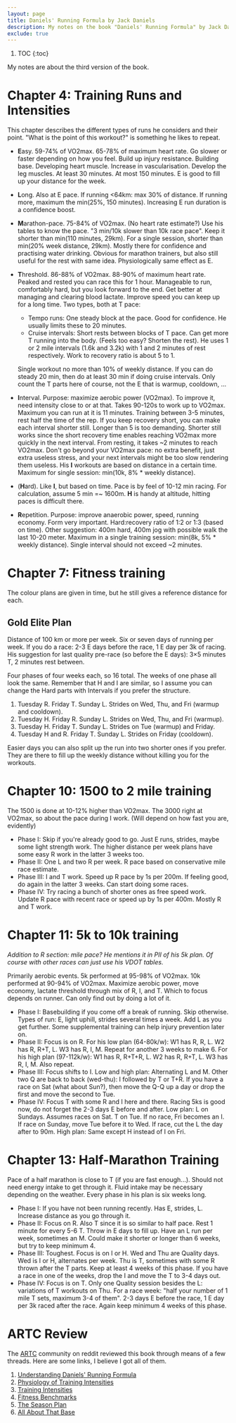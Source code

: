 ```yaml
---
layout: page
title: Daniels' Running Formula by Jack Daniels
description: My notes on the book "Daniels' Running Formula" by Jack Daniels
exclude: true
---
```


1. TOC
{:toc}

My notes are about the third version of the book.

# Chapter 4: Training Runs and Intensities

This chapter describes the different types of runs he considers and their
point. "What is the point of this workout?" is something he likes to repeat.

* **E**asy. 59-74% of VO2max. 65-78% of maximum heart rate. Go slower or faster
  depending on how you feel. Build up injury resistance. Building base.
  Developing heart muscle. Increase in vascularisation. Develop the leg
  muscles. At least 30 minutes. At most 150 minutes. E is good to fill up your
  distance for the week.
* **L**ong. Also at E pace. If running <64km: max 30% of distance. If running
  more, maximum the min(25%, 150 minutes). Increasing E run duration is a
  confidence boost.
* **M**arathon-pace. 75-84% of VO2max. (No heart rate estimate?) Use his tables
  to know the pace. "3 min/10k slower than 10k race pace". Keep it shorter than
  min(110 minutes, 29km). For a single session, shorter than min(20% week
  distance, 29km).  Mostly there for confidence and practising water drinking.
  Obvious for marathon trainers, but also still useful for the rest with same
  idea.  Physiologically same effect as E.
* **T**hreshold. 86-88% of VO2max. 88-90% of maximum heart rate. Peaked and
  rested you can race this for 1 hour. Manageable to run, comfortably hard, but
  you look forward to the end. Get better at managing and clearing blood
  lactate. Improve speed you can keep up for a long time. Two types, both at T
  pace:
    * Tempo runs: One steady block at the pace. Good for confidence. He usually
      limits these to 20 minutes.
    * Cruise intervals: Short rests between blocks of T pace. Can get more T
      running into the body. (Feels too easy? Shorten the rest). He uses 1 or 2
      mile intervals (1.6k and 3.2k) with 1 and 2 minutes of rest respectively.
      Work to recovery ratio is about 5 to 1.

  Single workout no more than 10% of weekly distance. If you can do steady 20
  min, then do at least 30 min if doing cruise intervals.  Only count the T
  parts here of course, not the E that is warmup, cooldown, ...
* **I**nterval. Purpose: maximize aerobic power (VO2max). To improve it, need
  intensity close to or at that. Takes 90-120s to work up to VO2max. Maximum
  you can run at it is 11 minutes. Training between 3-5 minutes, rest half the
  time of the rep. If you keep recovery short, you can make each interval
  shorter still. Longer than 5 is too demanding. Shorter still works since the
  short recovery time enables reaching VO2max more quickly in the next
  interval. From resting, it takes ~2 minutes to reach VO2max. Don't go beyond
  your VO2max pace: no extra benefit, just extra useless stress, and your next
  intervals might be too slow rendering them useless. His **I** workouts are
  based on distance in a certain time.  Maximum for single session:
  min(10k, 8% * weekly distance).
* (**H**ard). Like **I**, but based on time. Pace is by feel of 10-12 min
  racing. For calculation, assume 5 min =~ 1600m. **H** is handy at altitude,
  hitting paces is difficult there.
* **R**epetition. Purpose: improve anaerobic power, speed, running economy.
  Form very important. Hard:recovery ratio of 1:2 or 1:3 (based on time). Other
  suggestion: 400m hard, 400m jog with possible walk the last 10-20 meter.
  Maximum in a single training session: min(8k, 5% * weekly distance). Single
  interval should not exceed ~2 minutes.

# Chapter 7: Fitness training

The colour plans are given in time, but he still gives a reference distance for
each.

## Gold Elite Plan

Distance of 100 km or more per week. Six or seven days of running per week. If
you do a race: 2-3 E days before the race, 1 E day per 3k of racing. His
suggestion for last quality pre-race (so before the E days): 3×5 minutes T, 2
minutes rest between.

Four phases of four weeks each, so 16 total. The weeks of one phase all look
the same. Remember that H and I are similar, so I assume you can change the
Hard parts with Intervals if you prefer the structure.

1. Tuesday R. Friday T. Sunday L. Strides on Wed, Thu, and Fri (warmup and
   cooldown).
2. Tuesday H. Friday R. Sunday L. Strides on Wed, Thu, and Fri (warmup).
3. Tuesday H. Friday T. Sunday L. Strides on Tue (warmup) and Friday.
4. Tuesday H and R. Friday T. Sunday L. Strides on Friday (cooldown).

Easier days you can also split up the run into two shorter ones if you prefer.
They are there to fill up the weekly distance without killing you for the
workouts.

# Chapter 10: 1500 to 2 mile training

The 1500 is done at 10-12% higher than VO2max. The 3000 right at VO2max, so
about the pace during I work. (Will depend on how fast you are, evidently)

* Phase I: Skip if you're already good to go. Just E runs, strides, maybe some
  light strength work. The higher distance per week plans have some easy R work
  in the latter 3 weeks too.
* Phase II: One L and two R per week. R pace based on conservative mile race
  estimate.
* Phase III: I and T work. Speed up R pace by 1s per 200m. If feeling good, do
  again in the latter 3 weeks. Can start doing some races.
* Phase IV: Try racing a bunch of shorter ones as free speed work. Update R
  pace with recent race or speed up by 1s per 400m. Mostly R and T work.

# Chapter 11: 5k to 10k training

*Addition to R section: mile pace? He mentions it in PII of his 5k plan. Of
course with other races can just use his VDOT tables.*

Primarily aerobic events. 5k performed at 95-98% of VO2max. 10k performed at
90-94% of VO2max. Maximize aerobic power, move economy, lactate threshold
through mix of R, I, and T.  Which to focus depends on runner. Can only find
out by doing a lot of it.

* Phase I: Basebuilding if you come off a break of running. Skip otherwise.
  Types of run: E, light uphill, strides several times a week. Add L as you get
  further. Some supplemental training can help injury prevention later on.
* Phase II: Focus is on R. For his low plan (64-80k/w): W1 has R, R, L. W2 has
  R, R+T, L. W3 has R, I, M.  Repeat for another 3 weeks to make 6.  For his
  high plan (97-112k/w): W1 has R, R+T+R, L. W2 has  R, R+T, L. W3 has R, I, M.
  Also repeat.
* Phase III: Focus shifts to I. Low and high plan: Alternating L and M. Other
  two Q are back to back (wed-thu): I followed by T or T+R.  If you have a race
  on Sat (what about Sun?), then move the Q-Q up a day or drop the first and
  move the second to Tue.
* Phase IV: Focus T with some R and I here and there. Racing 5ks is good now,
  do not forget the 2-3 days E before and after.  Low plan: L on Sundays.
  Assumes races on Sat. T on Tue. If no race, Fri becomes an I. If race on
  Sunday, move Tue before it to Wed. If race, cut the L the day after to 90m.
  High plan: Same except H instead of I on Fri.

# Chapter 13: Half-Marathon Training

Pace of a half marathon is close to T (if you are fast enough...). Should not
need energy intake to get through it. Fluid intake may be necessary depending
on the weather. Every phase in his plan is six weeks long.

* Phase I: If you have not been running recently. Has E, strides, L. Increase
  distance as you go through it.
* Phase II: Focus on R. Also T since it is so similar to half pace. Rest 1
  minute for every 5-6 T. Throw in E days to fill up. Have an L run per week,
  sometimes an M. Could make it shorter or longer than 6 weeks, but try to keep
  minimum 4.
* Phase III: Toughest. Focus is on I or H. Wed and Thu are Quality days. Wed is
  I or H, alternates per week. Thu is T, sometimes with some R thrown after the
  T parts. Keep at least 4 weeks of this phase. If you have a race in one of
  the weeks, drop the I and move the T to 3-4 days out.
* Phase IV: Focus is on T. Only one Quality session besides the L: variations
  of T workouts on Thu. For a race week: "half your number of 1 mile T sets,
  maximum 3-4 of them". 2-3 days E before the race, 1 E day per 3k raced after
  the race. Again keep minimum 4 weeks of this phase.

# ARTC Review

The [ARTC](https://reddit.com/r/artc) community on reddit reviewed this book through means of a few threads.
Here are some links, I believe I got all of them.

1. [Understanding Daniels' Running Formula](https://www.reddit.com/r/AdvancedRunning/comments/6pb807/dissecting_daniels_understanding_daniels_running/)
2. [Physiology of Training Intensities](https://www.reddit.com/r/artc/comments/6qrk62/dissecting_daniels_chapter_two_physiology_of/)
3. [Training Intensities](https://www.reddit.com/r/artc/comments/6s7jux/dissecting_daniels_part_3_training_intensities/)
4. [Fitness Benchmarks](https://www.reddit.com/r/artc/comments/6tnemg/dissecting_daniels_part_4_fitness_benchmarks/)
5. [The Season Plan](https://www.reddit.com/r/artc/comments/6v5cjs/dissecting_daniels_part_5_the_season_plan/)
6. [All About That Base](https://www.reddit.com/r/artc/comments/6wmsmt/dissecting_daniels_part_6_all_about_that_base/)
